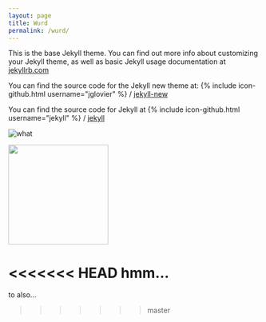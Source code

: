 ```yaml
---
layout: page
title: Wurd
permalink: /wurd/
---
```


This is the base Jekyll theme. You can find out more info about customizing your Jekyll theme, as well as basic Jekyll usage documentation at [jekyllrb.com](http://jekyllrb.com/)

You can find the source code for the Jekyll new theme at:
{% include icon-github.html username="jglovier" %} /
[jekyll-new](https://github.com/jglovier/jekyll-new)

You can find the source code for Jekyll at
{% include icon-github.html username="jekyll" %} /
[jekyll](https://github.com/jekyll/jekyll)

![what](/birds/g.gif)

<img src="/birds/g.gif" height="200" width="200">

<<<<<<< HEAD
hmm...
=======
to also...
>>>>>>> master
